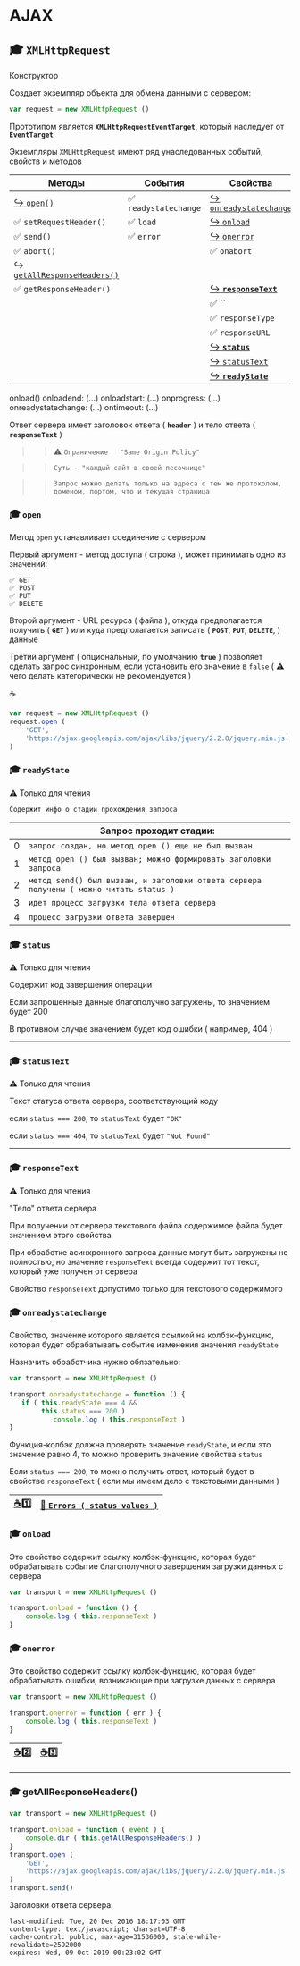# AJAX

## :mortar_board: `XMLHttpRequest`

Конструктор

Создает экземпляр объекта для обмена данными с сервером:
```javascript
var request = new XMLHttpRequest ()
```

Прототипом является **`XMLHttpRequestEventTarget`**, который наследует от **`EventTarget`**

Экземпляры `XMLHttpRequest` имеют ряд унаследованных событий, свойств и методов

| Методы | События | Свойства |
|-|-|-|
| [:arrow_right_hook: `open()`](#mortar_board-open) | ✅ `readystatechange` | [:arrow_right_hook: `onreadystatechange`](#mortar_board-onreadystatechange) |
| ✅ `setRequestHeader()` | ✅ `load` | [:arrow_right_hook: `onload`](#mortar_board-onload) |
| ✅ `send()` | ✅ `error`  | [:arrow_right_hook: `onerror`](#mortar_board-onerror) |
| ✅ `abort()` |  | ✅ `onabort` |
| :arrow_right_hook: [`getAllResponseHeaders()`](#getallresponseheaders) |   |  |
| ✅ `getResponseHeader()` | | [:arrow_right_hook: **`responseText`**](#mortar_board-responsetext) |
| | | ✅ `` |
| | | ✅ `responseType` |
| | | ✅ `responseURL` |
| | | [:arrow_right_hook: **`status`**](#mortar_board-status) |
| | | [:arrow_right_hook: `statusText`](#mortar_board-statustext) |
| | | [:arrow_right_hook: **`readyState`**](#mortar_board-readystate) |

onload()
onloadend: (...)
onloadstart: (...)
onprogress: (...)
onreadystatechange: (...)
ontimeout: (...)

Ответ сервера имеет заголовок ответа ( **`header`** ) и тело ответа ( **`responseText`** )

>> :warning: `Ограничение   "Same Origin Policy"`

>> `Суть - "каждый сайт в своей песочнице"`

>> `Запрос можно делать только на адреса с тем же протоколом, доменом, портом, что и текущая страница`

### :mortar_board: `open`

Метод `open` устанавливает соединение с сервером

Первый аргумент - метод доступа ( строка ), может принимать одно из значений:

    ✅ GET
    ✅ POST
    ✅ PUT
    ✅ DELETE

Второй аргумент - URL ресурса ( файла ), откуда предполагается получить ( **`GET`** ) или куда предполагается записать ( **`POST`**, **`PUT`**, **`DELETE`**,  ) данные

Третий аргумент ( опциональный, по умолчанию **`true`** ) позволяет сделать запрос синхронным, если установить его значение в `false` ( :warning: чего делать категорически не рекомендуется )

:coffee:
```javascript
var request = new XMLHttpRequest ()
request.open ( 
    'GET', 
    'https://ajax.googleapis.com/ajax/libs/jquery/2.2.0/jquery.min.js'
)
```

### :mortar_board: `readyState`

:warning: Только для чтения

`Содержит инфо о стадии прохождения запроса`

| | Запрос проходит стадии: |
|-|-|
| 0 | `запрос создан, но метод open () еще не был вызван` |
| 1 | `метод open () был вызван; можно формировать заголовки запроса` |
| 2 | `метод send() был вызван, и заголовки ответа сервера получены ( можно читать status )` |
| 3 | `идет процесс загрузки тела ответа сервера` |
| 4 | `процесс загрузки ответа завершен` |

### :mortar_board: `status`

:warning: Только для чтения

Содержит код завершения операции

Если запрошенные данные благополучно загружены, то значением будет  200

В противном случае значением будет код ошибки ( например, 404 )

***
### :mortar_board: `statusText`

:warning: Только для чтения

Текст статуса ответа сервера, соответствующий коду

если `status === 200`,  то  `statusText` будет `"OK"`

если `status === 404`,  то  `statusText` будет `"Not Found"`

***
### :mortar_board: `responseText`

:warning: Только для чтения

"Тело" ответа сервера

При получении от сервера текстового файла содержимое файла будет значением этого свойства

При обработке асинхронного запроса данные могут быть загружены не полностью, но значение `responseText` всегда содержит 
тот текст, который уже получен от сервера

Свойство `responseText` допустимо только для текстового содержимого

### :mortar_board: `onreadystatechange`

Свойство, значение которого является ссылкой на колбэк-функцию, которая будет обрабатывать событие изменения значения  `readyState`

Назначить обработчика нужно обязательно:
```javascript
var transport = new XMLHttpRequest ()

transport.onreadystatechange = function () {
   if ( this.readyState === 4 && 
        this.status === 200 ) 
           console.log ( this.responseText )
}
```
Функция-колбэк должна проверять значение `readyState`, и если это значение равно 4, то можно проверить значение свойства `status`

Если `status === 200`, то можно получить ответ, который будет в свойстве `responseText` ( если мы имеем дело с текстовыми данными )

|[:coffee::one:](https://plnkr.co/edit/b5gXN9q5FdturHenpo3b?p=preview)|[:link: `Errors ( status values )` ](https://www.w3schools.com/tags/ref_httpmessages.asp)
|-|-|

### :mortar_board: `onload`

Это свойство содержит ссылку колбэк-функцию, которая будет обрабатывать событие благополучного завершения загрузки данных с сервера
```javascript
var transport = new XMLHttpRequest ()

transport.onload = function () {
    console.log ( this.responseText )
}
```

### :mortar_board: `onerror`

Это свойство содержит ссылку колбэк-функцию, которая будет обрабатывать ошибки, возникающие при загрузке данных с сервера
```javascript
var transport = new XMLHttpRequest ()

transport.onerror = function ( err ) {
    console.log ( this.responseText )
}
```
| [:coffee::two:](https://plnkr.co/edit/BqbCvoAnbikBtTFTRBHp?p=preview) | [:coffee::three:](https://plnkr.co/edit/DLH49iWObtxqcijNT9oY?p=preview) |
|-|-|

***
### :mortar_board: getAllResponseHeaders()

```javascript
var transport = new XMLHttpRequest ()

transport.onload = function ( event ) {
    console.dir ( this.getAllResponseHeaders() )
}
transport.open ( 
    'GET', 
    'https://ajax.googleapis.com/ajax/libs/jquery/2.2.0/jquery.min.js'
)
transport.send()
```
Заголовки ответа сервера:
```console
last-modified: Tue, 20 Dec 2016 18:17:03 GMT
content-type: text/javascript; charset=UTF-8
cache-control: public, max-age=31536000, stale-while-revalidate=2592000
expires: Wed, 09 Oct 2019 00:23:02 GMT
```